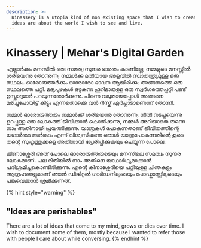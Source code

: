 ```yaml
---
description: >-
  Kinassery is a utopia kind of non existing space that I wish to create. These
  ideas are about the world I wish to see and live.
---
```


# Kinassery \| Mehar's Digital Garden

എല്ലാർക്കും മനസിൽ ഒരു സമത്വ സുന്ദര ഭാരതം കാണില്ലേ, നമ്മളുടെ മനസ്സിൽ ശരിയെന്നു തോന്നുന്ന, നമ്മൾക്കു മതിയായ അളവിൽ സ്വാതന്ത്ര്യമുള്ള ഒരു സ്ഥലം. ഓരോരുത്തർക്കും ഓരോരോ ഭാവന ആയിരിക്കും അങ്ങനത്തെ ഒരു സ്ഥലത്തെ പറ്റി. മദ്യപുഴകൾ ഒഴുകുന്ന ഹൂറിമാരുള്ള ഒരു സ്വർഗത്തെപ്പറ്റി പണ്ട് ഉസ്താദുമാർ പറയുന്നതോർക്കുന്നു. പിന്നെ വലുതായപ്പോൾ അങ്ങനെ മരിച്ചുപോയിട്ട് കിട്ടും എന്നതൊക്കെ വൻ റിസ്ക് ഏർപ്പാടാണെന്ന് തോന്നി.

നമ്മൾ ഓരോരുത്തരും നമ്മൾക്ക് ശരിയെന്നു തോന്നുന്ന, നീതി നടപ്പയെന്നു ഉറപ്പുള്ള ഒരു ലോകത്ത് ജീവിക്കാൻ കൊതിക്കുന്നു, നമ്മൾ അറിയാതെ തന്നെ നാം അതിനായി പ്രയത്നിക്കുന്നു. യാത്രകൾ പോകുന്നതാണ് ജീവിതത്തിന്റെ യഥാർത്ഥ അർത്ഥം എന്ന് വിശ്വസിക്കുന്ന ഒരാൾ യാത്രപോകുന്നതിന്റെ കൂടെ തന്റെ സുഹൃത്തുക്കളെ അതിനായി പ്രേരിപ്പിക്കുകയും ചെയ്യുന്ന പോലെ.

കിണാശ്ശേരി അത് പോലെ ഓരോരുത്തരുടെയും മനസിലെ സമത്വം സുന്ദര ലോകമാണ്. പല രീതിയിൽ നാം അതിനെ യാഥാർഥ്യമാക്കാൻ പരിശ്രമിച്ചുകൊണ്ടിരിക്കുന്നു. എന്റെ കിനാശ്ശേരിയെ പറ്റിയുള്ള ചിന്തകളും ആഗ്രഹങ്ങളുമാണ് ഞാൻ ഡിജിറ്റൽ ഗാർഡനിലൂടെയും പോഡ്കാസ്റ്റിലൂടെയും പങ്കുവെക്കാൻ ശ്രമിക്കുന്നത്.

{% hint style="warning" %}
## "Ideas are perishables"

There are a lot of ideas that come to my mind, grows or dies over time. I wish to document some of them, mostly because I wanted to refer those with people I care about while conversing.
{% endhint %}





